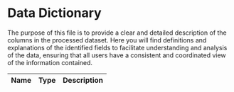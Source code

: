 # Data Dictionary

The purpose of this file is to provide a clear and detailed description of the columns in the processed dataset. Here you will find definitions and explanations of the identified fields to facilitate understanding and analysis of the data, ensuring that all users have a consistent and coordinated view of the information contained.

| Name                              | Type      | Description                                                                   |
| --------------------------------- | --------- | ----------------------------------------------------------------------------- |

